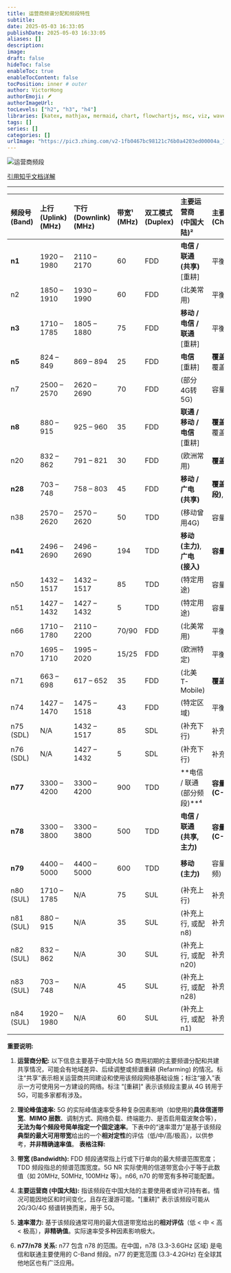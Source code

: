 ```yaml
---
title: 运营商频谱分配和频段特性
subtitle:
date: 2025-05-03 16:33:05
publishDate: 2025-05-03 16:33:05
aliases: []
description:
image:
draft: false
hideToc: false
enableToc: true
enableTocContent: false
tocPosition: inner # outer
author: VictorHong
authorEmoji: 🪶
authorImageUrl:
tocLevels: ["h2", "h3", "h4"]
libraries: [katex, mathjax, mermaid, chart, flowchartjs, msc, viz, wavedrom]
tags: []
series: []
categories: []
urlImage: "https://pic3.zhimg.com/v2-1fb0467bc98121c76b0a4203ed00004a_1440w.jpg"
---
```


![运营商频段](https://pic3.zhimg.com/v2-1fb0467bc98121c76b0a4203ed00004a_1440w.jpg "运营商频段")

[引用知乎文档详解](https://zhuanlan.zhihu.com/p/668114079 "知乎链接")

---
|频段号 (Band)|上行 (Uplink) (MHz)|下行 (Downlink) (MHz)|带宽¹ (MHz)|双工模式 (Duplex)|主要运营商 (中国大陆)²|主要用途/特点 (Characteristics)|速率潜力³ (Speed Potential)|
|:--|:--|:--|:--|:--|:--|:--|:--|
|**n1**|1920 – 1980|2110 – 2170|60|FDD|**电信 / 联通 (共享)** [重耕]|平衡覆盖与容量|中 (Medium)|
|n2|1850 – 1910|1930 – 1990|60|FDD|(北美常用)|平衡覆盖与容量|中 (Medium)|
|**n3**|1710 – 1785|1805 – 1880|75|FDD|**移动 / 电信 / 联通** [重耕]|平衡覆盖与容量|中 (Medium)|
|**n5**|824 – 849|869 – 894|25|FDD|**电信** [重耕]|**覆盖层**, 室内/农村覆盖|低 (Low)|
|n7|2500 – 2570|2620 – 2690|70|FDD|(部分4G转5G)|容量层|中 (Medium)|
|**n8**|880 – 915|925 – 960|35|FDD|**联通 / 移动 / 电信** [重耕]|**覆盖层**, 室内/农村覆盖|低 (Low)|
|n20|832 – 862|791 – 821|30|FDD|(欧洲常用)|**覆盖层**|低 (Low)|
|**n28**|703 – 748|758 – 803|45|FDD|**移动 / 广电 (共享)**|**覆盖层 (黄金频段)**, 广域覆盖|低 (Low)|
|n38|2570 – 2620|2570 – 2620|50|TDD|(移动曾用4G)|容量层|低 (Low)|
|**n41**|2496 – 2690|2496 – 2690|194|TDD|**移动 (主力)**, **广电 (接入)**|**容量/速度主力层**|高 (High)|
|n50|1432 – 1517|1432 – 1517|85|TDD|(特定用途)|容量层|中 (Medium)|
|n51|1427 – 1432|1427 – 1432|5|TDD|(特定用途)|容量层|低 (Low)|
|n66|1710 – 1780|2110 – 2200|70/90|FDD|(北美常用)|平衡覆盖与容量|中 (Medium)|
|n70|1695 – 1710|1995 – 2020|15/25|FDD|(欧洲特定)|平衡覆盖与容量|低 (Low)|
|n71|663 – 698|617 – 652|35|FDD|(北美 T-Mobile)|**覆盖层**|低 (Low)|
|n74|1427 – 1470|1475 – 1518|43|FDD|(特定区域)|平衡覆盖与容量|低 (Low)|
|n75 (SDL)|N/A|1432 – 1517|85|SDL|(补充下行)|补充下载容量|中 (Medium)|
|n76 (SDL)|N/A|1427 – 1432|5|SDL|(补充下行)|补充下载容量|低 (Low)|
|**n77**|3300 – 4200|3300 – 4200|900|TDD|**电信 / 联通 (部分频段)**⁴|**容量/速度主力层 (C-Band)**|极高 (Very High)|
|**n78**|3300 – 3800|3300 – 3800|500|TDD|**电信 / 联通 (共享, 主力)**|**容量/速度主力层 (C-Band)**|极高 (Very High)|
|**n79**|4400 – 5000|4400 – 5000|600|TDD|**移动 (主力)**|容量/速度层 (高频)|极高 (Very High)|
|n80 (SUL)|1710 – 1785|N/A|75|SUL|(补充上行)|补充上传能力|(看配对主频段)|
|n81 (SUL)|880 – 915|N/A|35|SUL|(补充上行, 或配 n8)|补充上传能力|(看配对主频段)|
|n82 (SUL)|832 – 862|N/A|30|SUL|(补充上行, 或配 n20)|补充上传能力|(看配对主频段)|
|n83 (SUL)|703 – 748|N/A|45|SUL|(补充上行, 或配 n28)|补充上传能力|(看配对主频段)|
|n84 (SUL)|1920 – 1980|N/A|60|SUL|(补充上行, 或配 n1)|补充上传能力|(看配对主频段)|

**重要说明:**

1. **运营商分配:** 以下信息主要基于中国大陆 5G 商用初期的主要频谱分配和共建共享情况，可能会有地域差异、后续调整或频谱重耕 (Refarming) 的情况。标注“共享”表示相关运营商共同建设和使用该频段网络基础设施；标注“接入”表示一方可使用另一方建设的网络。标注 "[重耕]" 表示该频段主要从 4G 转用于 5G，可能多家都有涉及。
2. **理论峰值速率:** 5G 的实际峰值速率受多种复杂因素影响（如使用的**具体信道带宽**、**MIMO 层数**、调制方式、网络负载、终端能力、是否启用载波聚合等），**无法为每个频段号简单指定一个固定速率**。下表中的“速率潜力”是基于该频段**典型的最大可用带宽**给出的一个**相对定性**的评估（低/中/高/极高），以供参考，**并非精确速率值**。
**表格注释:**

3. **带宽 (Bandwidth):** FDD 频段通常指上行或下行单向的最大频谱范围宽度；TDD 频段指总的频谱范围宽度。5G NR 实际使用的信道带宽会小于等于此数值（如 20MHz, 50MHz, 100MHz 等）。n66, n70 的带宽有多种可能配置。
4. **主要运营商 (中国大陆):** 指该频段在中国大陆的主要使用者或许可持有者。情况可能因地区和时间变化，且存在漫游可能。"[重耕]" 表示该频段可能从 2G/3G/4G 频谱转换而来，用于 5G。
5. **速率潜力:** 基于该频段通常可用的最大信道带宽给出的**相对评估**（低 < 中 < 高 < 极高），**非精确值**。实际速率受多种因素影响极大。
6. **n77/n78 关系:** n77 包含 n78 的范围。在中国，n78 (3.3-3.6GHz 区域) 是电信和联通主要使用的 C-Band 频段。n77 的更宽范围 (3.3-4.2GHz) 在全球其他地区也有广泛应用。